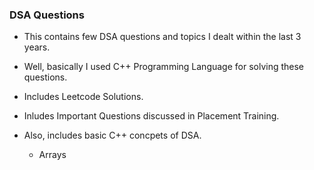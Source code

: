 ### DSA Questions


- This contains few DSA questions and topics I dealt within the last 3 years.

- Well, basically I used C++ Programming Language for solving these questions.

- Includes Leetcode Solutions.

- Inludes Important Questions discussed in Placement Training.

- Also, includes basic C++ concpets of DSA.
    - Arrays

